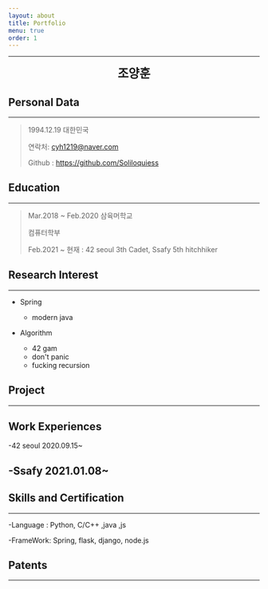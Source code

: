 ```yaml
---
layout: about
title: Portfolio
menu: true
order: 1
---
```


* * *
<center>
<span style=
"font-size:170%;
font-weight:bold">
조양훈
</span>
</center>

<center></center>

<center></center>

<center></center>

## Personal Data
---
> 1994.12.19 대한민국
>
>
> 연락처: cyh1219@naver.com
>
> Github : <a href="https://github.com/Soliloquiess">https://github.com/Soliloquiess</a>


## Education
---
> Mar.2018 ~ Feb.2020 삼육머학교
>
> 컴퓨터학부
>
> Feb.2021 ~ 현재 : 42 seoul 3th Cadet, Ssafy 5th hitchhiker
>

## Research Interest
---

* Spring
    + modern java

* Algorithm
    + 42 gam
    + don't panic
    + fucking recursion

## Project
---

## Work Experiences
-42 seoul 2020.09.15~
>
>
-Ssafy 2021.01.08~
---

## Skills and Certification
---
-Language : Python, C/C++ ,java ,js

-FrameWork: Spring, flask, django, node.js

## Patents
---




